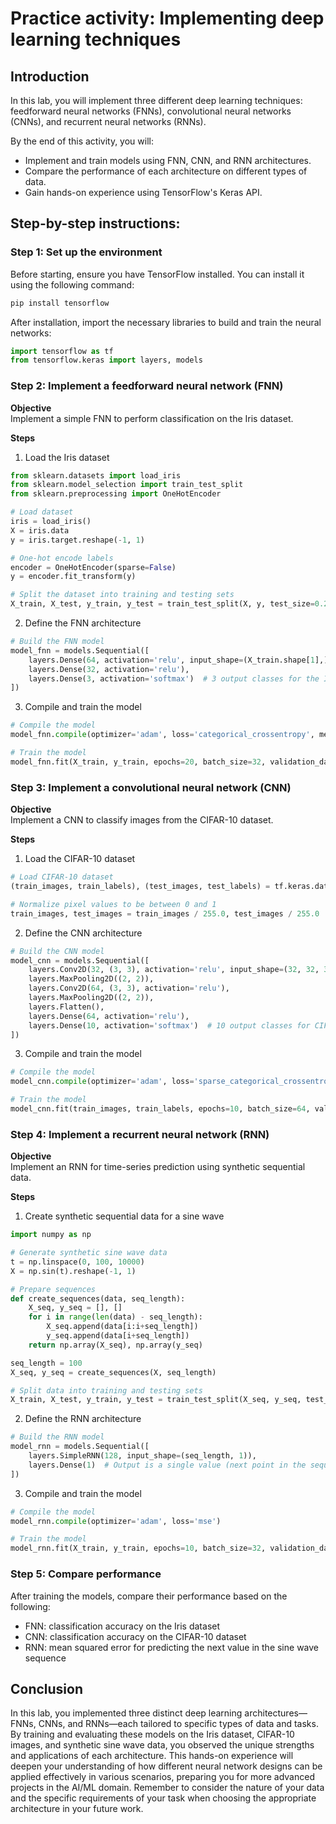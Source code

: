 # Practice activity: Implementing deep learning techniques

## Introduction

In this lab, you will implement three different deep learning techniques: feedforward neural networks (FNNs), convolutional neural networks (CNNs), and recurrent neural networks (RNNs). 

By the end of this activity, you will:

- Implement and train models using FNN, CNN, and RNN architectures.
- Compare the performance of each architecture on different types of data.
- Gain hands-on experience using TensorFlow's Keras API.

## Step-by-step instructions:

### Step 1: Set up the environment

Before starting, ensure you have TensorFlow installed. You can install it using the following command:

```python
pip install tensorflow
```

After installation, import the necessary libraries to build and train the neural networks:

```python
import tensorflow as tf
from tensorflow.keras import layers, models
```

### Step 2: Implement a feedforward neural network (FNN)

**Objective**  
Implement a simple FNN to perform classification on the Iris dataset.

**Steps**  
1. Load the Iris dataset
```python
from sklearn.datasets import load_iris
from sklearn.model_selection import train_test_split
from sklearn.preprocessing import OneHotEncoder

# Load dataset
iris = load_iris()
X = iris.data
y = iris.target.reshape(-1, 1)

# One-hot encode labels
encoder = OneHotEncoder(sparse=False)
y = encoder.fit_transform(y)

# Split the dataset into training and testing sets
X_train, X_test, y_train, y_test = train_test_split(X, y, test_size=0.2, random_state=42)
```

2. Define the FNN architecture
```python
# Build the FNN model
model_fnn = models.Sequential([
    layers.Dense(64, activation='relu', input_shape=(X_train.shape[1],)),
    layers.Dense(32, activation='relu'),
    layers.Dense(3, activation='softmax')  # 3 output classes for the Iris dataset
])
```

3. Compile and train the model
```python
# Compile the model
model_fnn.compile(optimizer='adam', loss='categorical_crossentropy', metrics=['accuracy'])

# Train the model
model_fnn.fit(X_train, y_train, epochs=20, batch_size=32, validation_data=(X_test, y_test))
```

### Step 3: Implement a convolutional neural network (CNN)

**Objective**  
Implement a CNN to classify images from the CIFAR-10 dataset.

**Steps**  
1. Load the CIFAR-10 dataset
```python
# Load CIFAR-10 dataset
(train_images, train_labels), (test_images, test_labels) = tf.keras.datasets.cifar10.load_data()

# Normalize pixel values to be between 0 and 1
train_images, test_images = train_images / 255.0, test_images / 255.0
```

2. Define the CNN architecture
```python
# Build the CNN model
model_cnn = models.Sequential([
    layers.Conv2D(32, (3, 3), activation='relu', input_shape=(32, 32, 3)),
    layers.MaxPooling2D((2, 2)),
    layers.Conv2D(64, (3, 3), activation='relu'),
    layers.MaxPooling2D((2, 2)),
    layers.Flatten(),
    layers.Dense(64, activation='relu'),
    layers.Dense(10, activation='softmax')  # 10 output classes for CIFAR-10
])
```

3. Compile and train the model
```python
# Compile the model
model_cnn.compile(optimizer='adam', loss='sparse_categorical_crossentropy', metrics=['accuracy'])

# Train the model
model_cnn.fit(train_images, train_labels, epochs=10, batch_size=64, validation_data=(test_images, test_labels))
```

### Step 4: Implement a recurrent neural network (RNN)

**Objective**  
Implement an RNN for time-series prediction using synthetic sequential data.

**Steps**  
1. Create synthetic sequential data for a sine wave
```python
import numpy as np

# Generate synthetic sine wave data
t = np.linspace(0, 100, 10000)
X = np.sin(t).reshape(-1, 1)

# Prepare sequences
def create_sequences(data, seq_length):
    X_seq, y_seq = [], []
    for i in range(len(data) - seq_length):
        X_seq.append(data[i:i+seq_length])
        y_seq.append(data[i+seq_length])
    return np.array(X_seq), np.array(y_seq)

seq_length = 100
X_seq, y_seq = create_sequences(X, seq_length)

# Split data into training and testing sets
X_train, X_test, y_train, y_test = train_test_split(X_seq, y_seq, test_size=0.2, random_state=42)
```
2. Define the RNN architecture
```python
# Build the RNN model
model_rnn = models.Sequential([
    layers.SimpleRNN(128, input_shape=(seq_length, 1)),
    layers.Dense(1)  # Output is a single value (next point in the sequence)
])
```

3. Compile and train the model
```python
# Compile the model
model_rnn.compile(optimizer='adam', loss='mse')

# Train the model
model_rnn.fit(X_train, y_train, epochs=10, batch_size=32, validation_data=(X_test, y_test))
```

### Step 5: Compare performance

After training the models, compare their performance based on the following:

- FNN: classification accuracy on the Iris dataset
- CNN: classification accuracy on the CIFAR-10 dataset
- RNN: mean squared error for predicting the next value in the sine wave sequence

## Conclusion

In this lab, you implemented three distinct deep learning architectures—FNNs, CNNs, and RNNs—each tailored to specific types of data and tasks. By training and evaluating these models on the Iris dataset, CIFAR-10 images, and synthetic sine wave data, you observed the unique strengths and applications of each architecture. This hands-on experience will deepen your understanding of how different neural network designs can be applied effectively in various scenarios, preparing you for more advanced projects in the AI/ML domain. Remember to consider the nature of your data and the specific requirements of your task when choosing the appropriate architecture in your future work.
